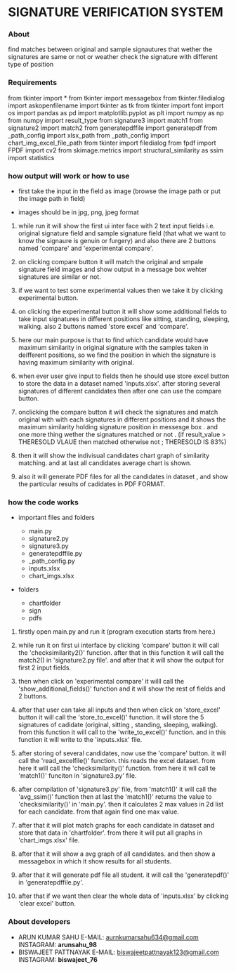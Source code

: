 # SIGNATURE VERIFICATION SYSTEM

### About

find matches between original and sample signautures that wether the signatures are same or not
or weather check the signature with different type of position

### Requirements

from tkinter import \*
from tkinter import messagebox
from tkinter.filedialog import askopenfilename
import tkinter as tk
from tkinter import font
import os
import pandas as pd
import matplotlib.pyplot as plt
import numpy as np
from numpy import result_type
from signature3 import match1
from signature2 import match2
from generatepdffile import generatepdf
from \_path_config import xlsx_path
from \_path_config import chart_img_excel_file_path
from tkinter import filedialog
from fpdf import FPDF
import cv2
from skimage.metrics import structural_similarity as ssim
import statistics

### how output will work or how to use

- first take the input in the field as image
  (browse the image path or put the image path in field)

- images should be in jpg, png, jpeg format

1. while run it will show the first ui inter face with 2 text input fields i.e. original signature field and sample signature field (that what we want to know the signaure is genuin or furgery) and also there are 2 buttons named 'compare' and 'experimental compare'.

2. on clicking compare button it will match the original and smpale signature field images and show output in a message box wehter signatures are similar or not.

3. if we want to test some experimental values then we take it by clicking experimental button.

4. on clicking the experimental button it will show some additional fields to take input signatures in different positions like sitting, standing, sleeping, walking. also 2 buttons named 'store excel' and 'compare'.

5. here our main purpose is that to find which candidate would have maximum similarity in original signature with the samples taken in deifferent positions, so we find the position in which the signature is having maximum similarity with original.

6. when ever user give input to fields then he should use store excel button to store the data in a dataset named 'inputs.xlsx'. after storing several signatures of different candidates then after one can use the compare button.

7. onclicking the compare button it will check the signatures and match original with with each signatures in different positions and it shows the maximum similarity holding signature position in messesge box . and one more thing wether the signatures matched or not . (if result_value > THERESOLD VLAUE then matched otherwise not ; THERESOLD IS 83%)

8. then it will show the indivisual candidates chart graph of similarity matching. and at last all candidates average chart is shown.

9. also it will generate PDF files for all the candidates in dataset , and show the particular results of cadidates in PDF FORMAT.

### how the code works

- important files and folders

  - main.py
  - signature2.py
  - signature3.py
  - generatepdffile.py
  - \_path_config.py
  - inputs.xlsx
  - chart_imgs.xlsx

- folders
  - chartfolder
  - sign
  - pdfs

1. firstly open main.py and run it (program execution starts from here.)
2. while run it on first ui interface by clicking 'compare' button it will call the 'checksimilarity2()' function. after that in this function it will call the match2() in 'signature2.py file'. and after that it will show the output for first 2 input fields.

3. then when click on 'experimental compare' it willl call the 'show_additional_fields()' function and it will show the rest of fields and 2 buttons.

4. after that user can take all inputs and then when click on 'store_excel' button it will call the 'store_to_excel()' function. it will store the 5 signatures of cadidate (original, sitting , standing, sleeping, walking). from this function it will call to the 'write_to_excel()' function. and in this function it will write to the 'inputs.xlsx' file.

5. after storing of several candidates, now use the 'compare' button. it will call the 'read_excelfile()' function. this reads the excel dataset. from here it will call the 'checksimilarity()' function. from here it wll call te 'match1()' funciton in 'signature3.py' file.

6. after compilation of 'signature3.py' file, from 'match1()' it will call the 'avg_ssim()' function then at last the 'match1()' returns the value to 'checksimilarity()' in 'main.py'. then it calculates 2 max values in 2d list for each candidate. from that again find one max value.

7. after that it will plot match graphs for each candidate in dataset and store that data in 'chartfolder'. from there it will put all graphs in 'chart_imgs.xlsx' file.

8. after that it will show a avg graph of all candidates. and then show a messagebox in which it show results for all students.

9. after that it will generate pdf file all student. it will call the 'generatepdf()' in 'generatepdffile.py'.

10. after that if we want then clear the whole data of 'inputs.xlsx' by clicking 'clear excel' button.

### About developers

- ARUN KUMAR SAHU
  E-MAIL: aurnkumarsahu634@gmail.com
  INSTAGRAM: **arunsahu_98**
- BISWAJEET PATTNAYAK
  E-MAIL: biswajeetpattnayak123@gmail.com
  INSTAGRAM: **biswajeet_76**
